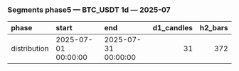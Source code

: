### Segments phase5 — BTC_USDT 1d — 2025-07

| phase        | start               | end                 |   d1_candles |   h2_bars |
|:-------------|:--------------------|:--------------------|-------------:|----------:|
| distribution | 2025-07-01 00:00:00 | 2025-07-31 00:00:00 |           31 |       372 |